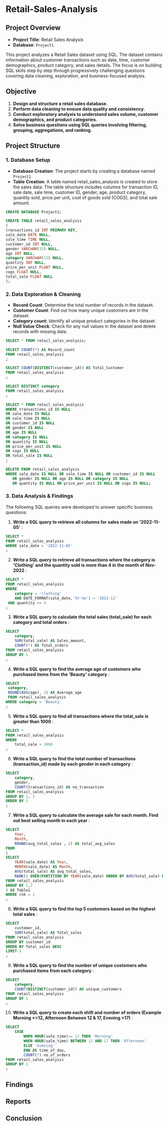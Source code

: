 # Retail-Sales-Analysis

## Project Overview
- **Project Title**: Retail Sales Analysis
- **Database**: `Project1`

This project analyzes a Retail Sales dataset using SQL. The dataset contains information about customer transactions such as date, time, customer demographics, product category, and sales details. The focus is on building SQL skills step by step through  progressively challenging questions covering data cleaning, exploration, and business-focused analysis.

## Objective
1. **Design and structure a retail sales database.**
2. **Perform data cleaning to ensure data quality and consistency.**
3. **Conduct exploratory analysis to understand sales volume, customer demographics, and product categories.**
4. **Solve business questions using SQL queries involving filtering, grouping, aggregations, and ranking.**

## Project Structure

### 1. Database Setup 
 - **Database Creation**: The project starts by creating a database named `Project1`
 - **Table Creation**: A table named retail_sales_analysis is created to store the sales data. The table structure includes columns for transaction ID, sale date, sale time, customer ID, gender, age, product category, quantity sold, price per unit, cost of goods sold (COGS), and total sale amount.

```sql
CREATE DATABASE Project1;

CREATE TABLE retail_sales_analysis
(
transactions_id INT PRIMARY KEY,
sale_date DATE NULL,
sale_time TIME NULL,
customer_id INT NULL,
gender VARCHAR(15) NULL,
age INT NULL,
category VARCHAR(15) NULL,
quantity INT NULL,
price_per_unit FLOAT NULL,
cogs FLOAT NULL,
total_sale FLOAT NULL
);
```

### 2. Data Exploration & Cleaning
- **Record Count**: Determine the total number of records in the dataset.
- **Customer Count**: Find out how many unique customers are in the dataset.
- **Category count**: Identify all unique product categories in the dataset.
- **Null Value Check**: Check for any null values in the dataset and delete records with missing data.

```sql
SELECT * FROM retail_sales_analysis;

SELECT COUNT(*) AS Record_count
FROM retail_sales_analysis
;

SELECT COUNT(DISTINCT(customer_id)) AS Total_Customer 
FROM retail_sales_analysis
;

SELECT DISTINCT category 
FROM retail_sales_analysis
;

SELECT * FROM retail_sales_analysis
WHERE transactions_id IS NULL 
OR sale_date IS NULL 
OR sale_time IS NULL
OR customer_id IS NULL
OR gender IS NULL
OR age IS NULL
OR category IS NULL
OR quantity IS NULL
OR price_per_unit IS NULL
OR cogs IS NULL 
OR total_sale IS NULL
;

DELETE FROM retail_sales_analysis
WHERE sale_date IS NULL OR sale_time IS NULL OR customer_id IS NULL 
   OR gender IS NULL OR age IS NULL OR category IS NULL 
   OR quantity IS NULL OR price_per_unit IS NULL OR cogs IS NULL;

```

### 3. Data Analysis & Findings
The following SQL queries were developed to answer specific business questions:

1. **Write a SQL query to retrieve all columns for sales made on '2022-11-05'** :
```sql
SELECT *
FROM retail_sales_analysis
WHERE sale_date = '2022-11-05'
;
```
2. **Write a SQL query to retrieve all transactions where the category is 'Clothing' and the quantity sold is more than 4 in the month of Nov-2022** :
```sql
SELECT * 
FROM retail_sales_analysis
WHERE 
	category = 'clothing'
	AND DATE_FORMAT(sale_date,'%Y-%m') = '2022-11'
 AND quantity >= 4
;
```
3. **Write a SQL query to calculate the total sales (total_sale) for each category and total orders** :
```sql
SELECT 
	category,
    SUM(total_sale) AS Sales_amount,
    COUNT(*) AS Total_orders
FROM retail_sales_analysis
GROUP BY 1
;
```

4. **Write a SQL query to find the average age of customers who purchased items from the 'Beauty' category** :
```sql
SELECT 
 category,
 ROUND(AVG(age), 2) AS Average_age
 FROM retail_sales_analysis
WHERE category = 'Beauty'
;
```
5. **Write a SQL query to find all transactions where the total_sale is greater than 1000** :
```sql
SELECT * 
FROM retail_sales_analysis
WHERE 
	total_sale > 1000
;
```

6. **Write a SQL query to find the total number of transactions (transaction_id) made by each gender in each category** :
```sql
SELECT 
	category,
    gender,
    COUNT(transactions_id) AS no_transaction
FROM retail_sales_analysis
GROUP BY 1, 2
ORDER BY 1 
;
```
7. **Write a SQL query to calculate the average sale for each month. Find out best selling month in each year** :
```sql
SELECT 
	Year,
    Month,
    ROUND(avg_total_sales , 2) AS total_avg_sales
FROM
(
SELECT 
	YEAR(sale_date) AS Year,
    MONTH(sale_date) AS Month,
    AVG(total_sale) AS avg_total_sales,
    RANK() OVER(PARTITION BY YEAR(sale_date) ORDER BY AVG(total_sale) DESC ) AS rnk
FROM retail_sales_analysis
GROUP BY 1,2
) AS Table1
WHERE rnk = 1
;
```

8. **Write a SQL query to find the top 5 customers based on the highest total sales** :
```sql
SELECT 
	customer_id,
    SUM(total_sale) AS Total_sales
FROM retail_sales_analysis
GROUP BY customer_id
ORDER BY Total_sales DESC
LIMIT 5 
;
```

9. **Write a SQL query to find the number of unique customers who purchased items from each category** :
```sql
SELECT 
	category,
    COUNT(DISTINCT(customer_id)) AS unique_customers
FROM retail_sales_analysis
GROUP BY 1
;

```

10. **Write a SQL query to create each shift and number of orders (Example Morning <=12, Afternoon Between 12 & 17, Evening >17)** :
```sql
SELECT 
    CASE
		WHEN HOUR(sale_time)<= 12 THEN 'Morning'
        WHEN HOUR(sale_time) BETWEEN 12 AND 17 THEN 'Afternoon'
        ELSE 'evening'
        END AS time_of_day,
        COUNT(*) no_of_orders
FROM retail_sales_analysis
GROUP BY 1
;

```


## Findings

## Reports

## Conclusion








